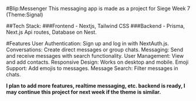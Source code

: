 #Blip:Messenger
This messaging app is made as a project for Siege Week 7 (Theme:Signal)

##Tech Stack:
###Frontend - Nextjs, Tailwind CSS
###Backend - Prisma, Next.js Api routes, Database on Nest.

#Features
User Authentication: Sign up and log in with NextAuth.js.
Conversations: Create direct messages or group chats.
Messaging: Send and receive messages with search functionality.
User Management: View and add contacts.
Responsive Design: Works on desktop and mobile.
Emoji Support: Add emojis to messages.
Message Search: Filter messages in chats.

**I plan to add more features, realtime messaging, etc. backend is ready, I may continue this project for next week if the theme is similar.**


